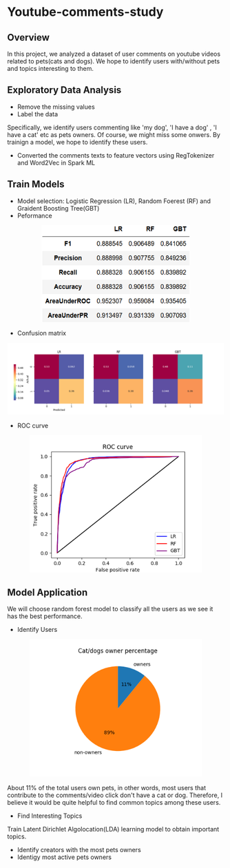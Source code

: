 # Youtube-comments-study

## Overview

In this project, we analyzed a dataset of user comments on youtube videos related to pets(cats and dogs). We hope to identify users with/without pets and topics interesting to them.

## Exploratory Data Analysis
* Remove the missing values 
* Label the data

Specifically, we identify users commenting like 'my dog', 'I have a dog' , 'I have a cat' etc as pets owners. Of course, we might miss some onwers. By trainign a model, we hope to identify these users. 

*  Converted the comments texts to feature vectors using RegTokenizer and Word2Vec in Spark ML

## Train Models
* Model selection: Logistic Regression (LR), Random Foerest (RF) and Graident Boosting Tree(GBT)
* Peformance
<p align="center">
  <img width="345" height="225" src="https://github.com/weiziyuan/Youtube-comments-study/blob/master/Images/perform_all.png">
</p>

  
* Confusion matrix

![alt text](https://github.com/weiziyuan/Youtube-comments-study/blob/master/Images/cm_all.png)

* ROC curve
<p align="center">
  <img width="400" height="320" src="https://github.com/weiziyuan/Youtube-comments-study/blob/master/Images/roc_all.png">
</p>

## Model Application
We will choose random forest model to classify all the users as we see it has the best performance.

* Identify Users
<p align="center">
  <img  width="400" height="320" src="https://github.com/weiziyuan/Youtube-comments-study/blob/master/Images/owner_ratio.png">
</p>

About 11% of the total users own pets, in other words, most users that contribute to the comments/video click don't have a cat or dog. Therefore, I believe it would be quite helpful to find common topics among these users.

* Find Interesting Topics

Train Latent Dirichlet Algolocation(LDA) learning model to obtain important topics.
 
* Identify creators with the most pets owners
* Identigy most active pets owners
